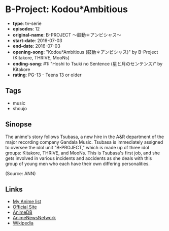# B-Project: Kodou\*Ambitious

-   **type**: tv-serie
-   **episodes**: 12
-   **original-name**: B-PROJECT ～鼓動＊アンビシャス～
-   **start-date**: 2016-07-03
-   **end-date**: 2016-07-03
-   **opening-song**: "Kodou\*Ambitious (鼓動＊アンビシャス)" by B-Project (Kitakore, THRIVE, MooNs)
-   **ending-song**: #1: "Hoshi to Tsuki no Sentence (星と月のセンテンス)" by Kitakore
-   **rating**: PG-13 - Teens 13 or older

## Tags

-   music
-   shoujo

## Sinopse

The anime's story follows Tsubasa, a new hire in the A&R department of the major recording company Gandala Music. Tsubasa is immediately assigned to oversee the idol unit "B-PROJECT," which is made up of three idol groups: Kitakore, THRIVE, and MooNs. This is Tsubasa's first job, and she gets involved in various incidents and accidents as she deals with this group of young men who each have their own differing personalities.

(Source: ANN)

## Links

-   [My Anime list](https://myanimelist.net/anime/33046/B-Project__KodouAmbitious)
-   [Official Site](http://www.bpro-anime.com/)
-   [AnimeDB](http://anidb.info/perl-bin/animedb.pl?show=anime&aid=12044)
-   [AnimeNewsNetwork](http://www.animenewsnetwork.com/encyclopedia/anime.php?id=18189)
-   [Wikipedia](https://ja.wikipedia.org/wiki/B-PROJECT)
